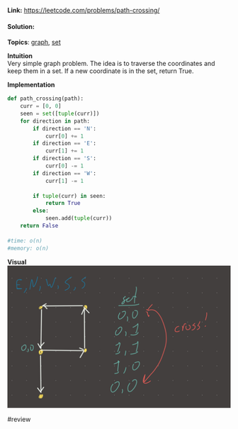   
**Link:** https://leetcode.com/problems/path-crossing/  
#### Solution:  
  
**Topics**: [graph](graph.md), [set](set.md)  
  
**Intuition**  
Very simple graph problem. The idea is to traverse the coordinates and keep them in a set. If a new coordinate is in the set, return True.  
  
**Implementation**  
```python  
def path_crossing(path):  
	curr = [0, 0]  
	seen = set([tuple(curr)])  
	for direction in path:  
		if direction == 'N':  
			curr[0] += 1  
		if direction == 'E':  
			curr[1] += 1  
		if direction == 'S':  
			curr[0] -= 1  
		if direction == 'W':  
			curr[1] -= 1  
  
		if tuple(curr) in seen:  
			return True  
		else:  
			seen.add(tuple(curr))  
	return False  
  
#time: o(n)  
#memory: o(n)  
```  
  
**Visual**   
![IMG_4E2C673D9ECD-1.jpeg](./_pics/IMG_4E2C673D9ECD-1.jpeg)  
  
#review   
  
  
